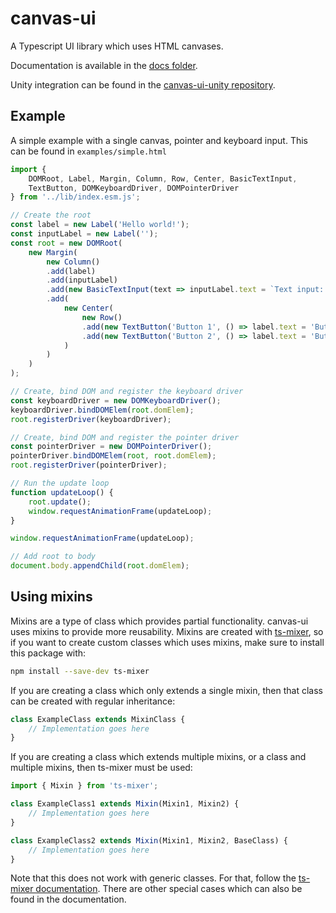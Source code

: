 # canvas-ui

A Typescript UI library which uses HTML canvases.

Documentation is available in the [docs folder](docs/README.md).

Unity integration can be found in the 
[canvas-ui-unity repository](https://github.com/playkostudios/canvas-ui-unity).

## Example

A simple example with a single canvas, pointer and keyboard input. This can be
found in `examples/simple.html`

```typescript
import {
    DOMRoot, Label, Margin, Column, Row, Center, BasicTextInput,
    TextButton, DOMKeyboardDriver, DOMPointerDriver
} from '../lib/index.esm.js';

// Create the root
const label = new Label('Hello world!');
const inputLabel = new Label('');
const root = new DOMRoot(
    new Margin(
        new Column()
        .add(label)
        .add(inputLabel)
        .add(new BasicTextInput(text => inputLabel.text = `Text input: ${text}`))
        .add(
            new Center(
                new Row()
                .add(new TextButton('Button 1', () => label.text = 'Button 1 clicked!'))
                .add(new TextButton('Button 2', () => label.text = 'Button 2 clicked!'))
            )
        )
    )
);

// Create, bind DOM and register the keyboard driver
const keyboardDriver = new DOMKeyboardDriver();
keyboardDriver.bindDOMElem(root.domElem);
root.registerDriver(keyboardDriver);

// Create, bind DOM and register the pointer driver
const pointerDriver = new DOMPointerDriver();
pointerDriver.bindDOMElem(root, root.domElem);
root.registerDriver(pointerDriver);

// Run the update loop
function updateLoop() {
    root.update();
    window.requestAnimationFrame(updateLoop);
}

window.requestAnimationFrame(updateLoop);

// Add root to body
document.body.appendChild(root.domElem);
```


## Using mixins

Mixins are a type of class which provides partial functionality. canvas-ui uses
mixins to provide more reusability. Mixins are created with
[ts-mixer](https://www.npmjs.com/package/ts-mixer), so if you want to create
custom classes which uses mixins, make sure to install this package with:

```sh
npm install --save-dev ts-mixer
```

If you are creating a class which only extends a single mixin, then that class
can be created with regular inheritance:

```typescript
class ExampleClass extends MixinClass {
    // Implementation goes here
}
```

If you are creating a class which extends multiple mixins, or a class and
multiple mixins, then ts-mixer must be used:

```typescript
import { Mixin } from 'ts-mixer';

class ExampleClass1 extends Mixin(Mixin1, Mixin2) {
    // Implementation goes here
}

class ExampleClass2 extends Mixin(Mixin1, Mixin2, BaseClass) {
    // Implementation goes here
}
```

Note that this does not work with generic classes. For that, follow the
[ts-mixer documentation](https://www.npmjs.com/package/ts-mixer#mixing-generic-classes).
There are other special cases which can also be found in the documentation.